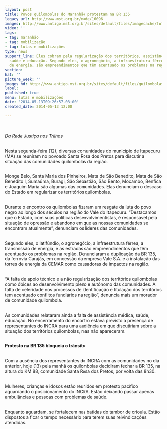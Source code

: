 ```yaml
---
layout: post
title: Povos quilombolas do Maranhão protestam na BR 135
legacy_url: http://www.mst.org.br/node/16096
images: http://www.antigo.mst.org.br/sites/default/files/imagecache/foto_destaque/quilombolas_MA.jpg
video: ''
tags:
- tag: maranhão
- tag: mobilização
- tag: lutas e mobilizações
type: news
support_line: Eles cobram pela regularização dos territórios, assistência médica,
  saúde e educação. Segundo eles, o agronegócio, a infraestrutura férrea, a transmissão
  de energia, são empreendimentos que têm acentuado os problemas na região.
section: 
hat: ''
picture_week: ''
images_hd: http://www.antigo.mst.org.br/sites/default/files/quilombolas_MA.jpg
label: 
published: true
menu: lutas e mobilizações
date: '2014-05-13T09:26:57-03:00'
created_date: 2014-05-13 12:00

---
```

<p><img style="margin: 10px;" src="http://www.antigo.mst.org.br/sites/default/files/quilombolas_MA.jpg" alt=""></p><p><em>Da Rede Justiça nos Trilhos</em></p><p><br>Nesta segunda-feira (12), diversas comunidades do município de Itapecuru (MA) se reuniram no povoado Santa Rosa dos Pretos para discutir a situação das comunidades quilombolas da região.</p><p><br>Monge Belo, Santa Maria dos Pinheiros, Mata de São Benedito, Mata de São Benedito I, Sumaúma, Buragi, São Sebastião, São Bento, Mocambo, Benfica e Joaquim Maria são algumas das comunidades. Elas denunciam o descaso do Estado em regularizar os territórios quilombolas.<br>&nbsp;</p><p>Durante o encontro os quilombolas fizeram um resgate da luta do povo negro ao longo dos séculos na região do Vale do Itapecuru. “Destacamos que o Estado, com suas políticas desenvolvimentistas, é responsável pela situação de opressão e abandono em que as nossas comunidades se encontram atualmente”, denunciam os líderes das comunidades.</p><p><br>Segundo eles, o latifúndio, o agronegócio, a infraestrutura férrea, a transmissão de energia, e as estradas são empreendimentos que têm acentuado os problemas na região. Denunciaram a duplicação da BR 135, da ferrovia Carajás, em concessão da empresa Vale S.A. e a instalação das torres de energia da CEMAR como causadoras de impactos na região.</p><p><br>“A falta de apoio técnico e a não regularização dos territórios quilombolas como óbices ao desenvolvimento pleno e autônomo das comunidades. A falta de celeridade nos processos de identificação e titulação dos territórios tem acentuado conflitos fundiários na região”, denuncia mais um morador de comunidade quilombola.</p><p><br>As comunidades relataram ainda a falta de assistência médica, saúde, educação. No encerramento do encontro estava previsto a presença de representantes do INCRA para uma audiência em que discutiriam sobre a situação dos territórios quilombolas, mas não apareceram.</p><p><strong><br>Protesto na BR 135 bloqueia o trânsito</strong></p><p><br>Com a ausência dos representantes do INCRA com as comunidades no dia anterior, hoje (13) pela manhã os quilombolas decidiram fechar a BR 135, na altura do KM 88, comunidade Santa Rosa dos Pretos, por volta das 8h30.</p><p><br>Mulheres, crianças e idosos estão reunidos em protesto pacífico aguardando o posicionamento do INCRA. Estão deixando passar apenas ambulâncias e pessoas com problemas de saúde.</p><p><br>Enquanto aguardam, se fortalecem nas batidas do tambor de crioula. Estão dispostos a ficar o tempo necessário para terem suas reivindicações atendidas.</p>
